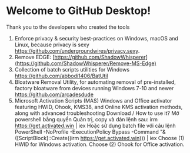 # Welcome to GitHub Desktop!

Thank you to the developers who created the tools
1. Enforce privacy & security best-practices on Windows, macOS and Linux, because privacy is sexy
https://github.com/undergroundwires/privacy.sexy.
2. Remove EDGE: 
[https://github.com/ShadowWhisperer](https://github.com/ShadowWhisperer/Remove-MS-Edge)
3. Collection of batch scripts utilities for Windows
https://github.com/abbodi1406/BatUtil
4. Bloatware Removal Utility, for automating removal of pre-installed, factory bloatware from devices running Windows 7-10 and newer
https://github.com/arcadesdude
5. Microsoft Activation Scripts (MAS)
Windows and Office activator featuring HWID, Ohook, KMS38, and Online KMS activation methods, along with advanced troubleshooting
Download / How to use it?
Mở powershell bằng quyền Quản trị, copy và dán lệnh sau: irm https://get.activated.win | iex
Hoặc sử dụng batch file với câu lệnh PowerShell -NoProfile -ExecutionPolicy Bypass -Command "& ([ScriptBlock]::Create((irm https://get.activated.win))) | iex
Choose (1) HWID for Windows activation. Choose (2) Ohook for Office activation.

